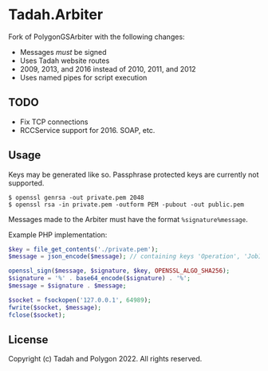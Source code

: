 # Tadah.Arbiter
Fork of PolygonGSArbiter with the following changes:
- Messages *must* be signed
- Uses Tadah website routes
- 2009, 2013, and 2016 instead of 2010, 2011, and 2012
- Uses named pipes for script execution

## TODO
- Fix TCP connections
- RCCService support for 2016. SOAP, etc.

## Usage

Keys may be generated like so. Passphrase protected keys are currently not supported.
```shell
$ openssl genrsa -out private.pem 2048
$ openssl rsa -in private.pem -outform PEM -pubout -out public.pem
```

Messages made to the Arbiter must have the format `%signature%message`.

Example PHP implementation:

```php
$key = file_get_contents('./private.pem');
$message = json_encode($message); // containing keys 'Operation', 'JobID', ...

openssl_sign($message, $signature, $key, OPENSSL_ALGO_SHA256);
$signature = '%' . base64_encode($signature) . '%';
$message = $signature . $message;

$socket = fsockopen('127.0.0.1', 64989);
fwrite($socket, $message);
fclose($socket);
```

## License
Copyright (c) Tadah and Polygon 2022. All rights reserved.